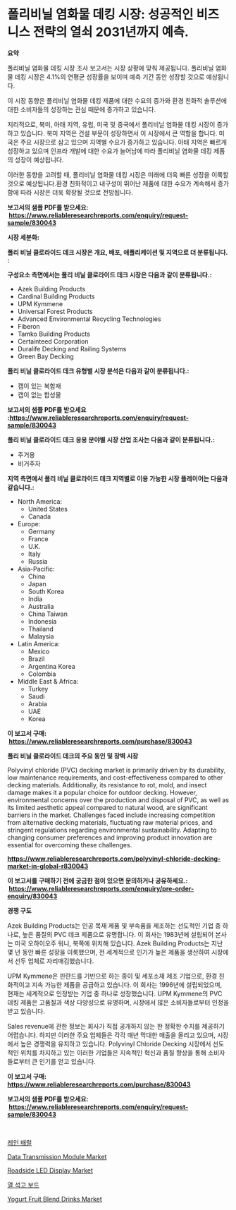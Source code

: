 <p><h1>폴리비닐 염화물 데킹 시장: 성공적인 비즈니스 전략의 열쇠 2031년까지 예측.</h1></p><p><strong>요약</strong></p>
<p><p>폴리비닐 염화물 데킹 시장 조사 보고서는 시장 상황에 맞춰 제공됩니다. 폴리비닐 염화물 데킹 시장은 4.1%의 연평균 성장률을 보이며 예측 기간 동안 성장할 것으로 예상됩니다.</p><p>이 시장 동향은 폴리비닐 염화물 데킹 제품에 대한 수요의 증가와 환경 친화적 솔루션에 대한 소비자들의 성장하는 관심 때문에 증가하고 있습니다.</p><p>지리적으로, 북미, 아태 지역, 유럽, 미국 및 중국에서 폴리비닐 염화물 데킹 시장이 증가하고 있습니다. 북미 지역은 건설 부문이 성장하면서 이 시장에서 큰 역할을 합니다. 미국은 주요 시장으로 삼고 있으며 지역별 수요가 증가하고 있습니다. 아태 지역은 빠르게 성장하고 있으며 인프라 개발에 대한 수요가 늘어남에 따라 폴리비닐 염화물 데킹 제품의 성장이 예상됩니다.</p><p>이러한 동향을 고려할 때, 폴리비닐 염화물 데킹 시장은 미래에 더욱 빠른 성장을 이룩할 것으로 예상됩니다.환경 친화적이고 내구성이 뛰어난 제품에 대한 수요가 계속해서 증가함에 따라 시장은 더욱 확장될 것으로 전망됩니다.</p></p>
<p><strong>보고서의 샘플 PDF를 받으세요: &nbsp;<a href="https://www.reliableresearchreports.com/enquiry/request-sample/830043">https://www.reliableresearchreports.com/enquiry/request-sample/830043</a></strong></p>
<p><strong>시장 세분화:</strong></p>
<p><strong> 폴리 비닐 클로라이드 데크 시장은 개요, 배포, 애플리케이션 및 지역으로 더 분류됩니다. :</strong></p>
<p><strong>구성요소 측면에서는 폴리 비닐 클로라이드 데크 시장은 다음과 같이 분류됩니다.:</strong></p>
<p><ul><li>Azek Building Products</li><li>Cardinal Building Products</li><li>UPM Kymmene</li><li>Universal Forest Products</li><li>Advanced Environmental Recycling Technologies</li><li>Fiberon</li><li>Tamko Building Products</li><li>Certainteed Corporation</li><li>Duralife Decking and Railing Systems</li><li>Green Bay Decking</li></ul></p>
<p><strong> 폴리 비닐 클로라이드 데크 유형별 시장 분석은 다음과 같이 분류됩니다.:</strong></p>
<p><ul><li>캡이 있는 복합재</li><li>캡이 없는 합성물</li></ul></p>
<p><strong>보고서의 샘플 PDF를 받으세요 :<a href="https://www.reliableresearchreports.com/enquiry/request-sample/830043">https://www.reliableresearchreports.com/enquiry/request-sample/830043</a></strong></p>
<p><strong> 폴리 비닐 클로라이드 데크 응용 분야별 시장 산업 조사는 다음과 같이 분류됩니다.:</strong></p>
<p><ul><li>주거용</li><li>비거주자</li></ul></p>
<p><strong>지역 측면에서 폴리 비닐 클로라이드 데크 지역별로 이용 가능한 시장 플레이어는 다음과 같습니다.:</strong></p>
<p><ul>
    <li>
        North America:
        <ul>
            <li>United States</li>
            <li>Canada</li>
        </ul>
    </li>
    <li>
        Europe:
        <ul>
            <li>Germany</li>
            <li>France</li>
            <li>U.K.</li>
            <li>Italy</li>
            <li>Russia</li>
        </ul>
    </li>
    <li>
        Asia-Pacific:
        <ul>
            <li>China</li>
            <li>Japan</li>
            <li>South Korea</li>
            <li>India</li>
            <li>Australia</li>
            <li>China Taiwan</li>
            <li>Indonesia</li>
            <li>Thailand</li>
            <li>Malaysia</li>
        </ul>
    </li>
    <li>
        Latin America:
        <ul>
            <li>Mexico</li>
            <li>Brazil</li>
            <li>Argentina Korea</li>
            <li>Colombia</li>
        </ul>
    </li>
    <li>
        Middle East & Africa:
        <ul>
            <li>Turkey</li>
            <li>Saudi</li>
            <li>Arabia</li>
            <li>UAE</li>
            <li>Korea</li>
        </ul>
    </li>
    </ul></p>
<p><strong>이 보고서 구매: &nbsp;<a href="https://www.reliableresearchreports.com/purchase/830043">https://www.reliableresearchreports.com/purchase/830043</a></strong></p>
<p><strong>폴리 비닐 클로라이드 데크의 주요 동인 및 장벽 시장</strong></p>
<p><p>Polyvinyl chloride (PVC) decking market is primarily driven by its durability, low maintenance requirements, and cost-effectiveness compared to other decking materials. Additionally, its resistance to rot, mold, and insect damage makes it a popular choice for outdoor decking. However, environmental concerns over the production and disposal of PVC, as well as its limited aesthetic appeal compared to natural wood, are significant barriers in the market. Challenges faced include increasing competition from alternative decking materials, fluctuating raw material prices, and stringent regulations regarding environmental sustainability. Adapting to changing consumer preferences and improving product innovation are essential for overcoming these challenges.</p></p>
<p><strong><a href="https://www.reliableresearchreports.com/polyvinyl-chloride-decking-market-in-global-r830043">https://www.reliableresearchreports.com/polyvinyl-chloride-decking-market-in-global-r830043</a></strong></p>
<p><strong>이 보고서를 구매하기 전에 궁금한 점이 있으면 문의하거나 공유하세요.: &nbsp;<a href="https://www.reliableresearchreports.com/enquiry/pre-order-enquiry/830043">https://www.reliableresearchreports.com/enquiry/pre-order-enquiry/830043</a></strong></p>
<p><strong>경쟁 구도</strong></p>
<p><p>Azek Building Products는 인공 목재 제품 및 부속품을 제조하는 선도적인 기업 중 하나로, 높은 품질의 PVC 데크 제품으로 유명합니다. 이 회사는 1983년에 설립되어 본사는 미국 오하이오주 워니, 북쪽에 위치해 있습니다. Azek Building Products는 지난 몇 년 동안 빠른 성장을 이룩했으며, 전 세계적으로 인기가 높은 제품을 생산하여 시장에서 선두 업체로 자리매김했습니다.</p><p>UPM Kymmene은 핀란드를 기반으로 하는 종이 및 세포소재 제조 기업으로, 환경 친화적이고 지속 가능한 제품을 공급하고 있습니다. 이 회사는 1996년에 설립되었으며, 현재는 세계적으로 인정받는 기업 중 하나로 성장했습니다. UPM Kymmene의 PVC 데킹 제품은 고품질과 색상 다양성으로 유명하며, 시장에서 많은 소비자들로부터 인정을 받고 있습니다.</p><p>Sales revenue에 관한 정보는 회사가 직접 공개하지 않는 한 정확한 수치를 제공하기 어렵습니다. 하지만 이러한 주요 업체들은 각각 매년 막대한 매출을 올리고 있으며, 시장에서 높은 경쟁력을 유지하고 있습니다. Polyvinyl Chloride Decking 시장에서 선도적인 위치를 차지하고 있는 이러한 기업들은 지속적인 혁신과 품질 향상을 통해 소비자들로부터 큰 인기를 얻고 있습니다.</p></p>
<p><strong>이 보고서 구매: &nbsp; <a href="https://www.reliableresearchreports.com/purchase/830043">https://www.reliableresearchreports.com/purchase/830043</a></strong></p>
<p><strong>보고서의 샘플 PDF를 받으세요: &nbsp;<a href="https://www.reliableresearchreports.com/enquiry/request-sample/830043">https://www.reliableresearchreports.com/enquiry/request-sample/830043</a></strong><strong></strong></p>
<p>&nbsp;</p>
<p><p><a href="https://github.com/Skyleitney456456/Market-Research-Report-List-1/blob/main/842268224092.md">레인 배럴</a></p><p><a href="https://www.linkedin.com/pulse/data-transmission-module-market-outlook-industry-overview-hzu7c?trackingId=YZ0bcZF53cX%2BkFzangKj0Q%3D%3D">Data Transmission Module Market</a></p><p><a href="https://www.linkedin.com/pulse/roadside-led-display-market-size-trends-complete-industry-8d54c?trackingId=ayG1YSaykhsCVyQR4Hu0xA%3D%3D">Roadside LED Display Market</a></p><p><a href="https://github.com/vs10l4sfg5c/Market-Research-Report-List-1/blob/main/827267924091.md">열 석고 보드</a></p><p><a href="https://github.com/bmorecock/Market-Research-Report-List-2/blob/main/yogurt-fruit-blend-drinks-market.md">Yogurt Fruit Blend Drinks Market</a></p></p>